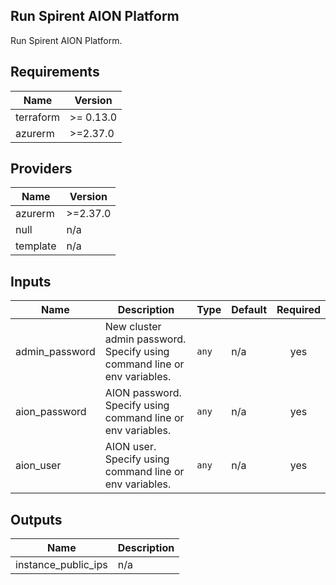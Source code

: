 ## Run Spirent AION Platform

Run Spirent AION Platform.


<!-- BEGINNING OF PRE-COMMIT-TERRAFORM DOCS HOOK -->
## Requirements

| Name | Version |
|------|---------|
| terraform | >= 0.13.0 |
| azurerm | >=2.37.0 |

## Providers

| Name | Version |
|------|---------|
| azurerm | >=2.37.0 |
| null | n/a |
| template | n/a |

## Inputs

| Name | Description | Type | Default | Required |
|------|-------------|------|---------|:--------:|
| admin\_password | New cluster admin password. Specify using command line or env variables. | `any` | n/a | yes |
| aion\_password | AION password. Specify using command line or env variables. | `any` | n/a | yes |
| aion\_user | AION user. Specify using command line or env variables. | `any` | n/a | yes |

## Outputs

| Name | Description |
|------|-------------|
| instance\_public\_ips | n/a |

<!-- END OF PRE-COMMIT-TERRAFORM DOCS HOOK -->